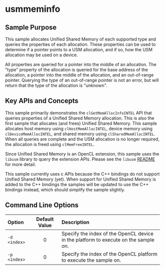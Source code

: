 # usmmeminfo

## Sample Purpose

This sample allocates Unified Shared Memory of each supported type and queries the properties of each allocation.
These properties can be used to determine if a pointer points to a USM allocation, and if so, how the USM allocation may be used on a device.

All properties are queried for a pointer into the middle of an allocation.
The "type" property of the allocation is queried for the base address of the allocation, a pointer into the middle of the allocation, and an out-of-range pointer.
Querying the type of an out-of-range pointer is not an error, but will return that the type of the allocation is "unknown".

## Key APIs and Concepts

This sample primarily demonstrates the `clGetMemAllocInfoINTEL` API that queries properties of a Unified Shared Memory allocation.
This is also the first sample that allocates (and frees) Unified Shared Memory.
This sample allocates host memory using `clHostMemAllocINTEL`, device memory using `clDeviceMemAllocINTEL`, and shared memory using `clSharedMemAllocINTEL`.
When all queries are complete and the USM allocation is no longer required, the allocation is freed using `clMemFreeINTEL`.

Since Unified Shared Memory is an OpenCL extension, this sample uses the `libusm` library to query the extension APIs.
Please see the `libusm` [README](../libusm/README.md) for more detail.

This sample currently uses c APIs because the C++ bindings do not support Unified Shared Memory (yet).
When support for Unified Shared Memory is added to the C++ bindings the samples will be updated to use the C++ bindings instead, which should simplify the sample slightly.

## Command Line Options

| Option | Default Value | Description |
|:--|:-:|:--|
| `-d <index>` | 0 | Specify the index of the OpenCL device in the platform to execute on the sample on.
| `-p <index>` | 0 | Specify the index of the OpenCL platform to execute the sample on.
